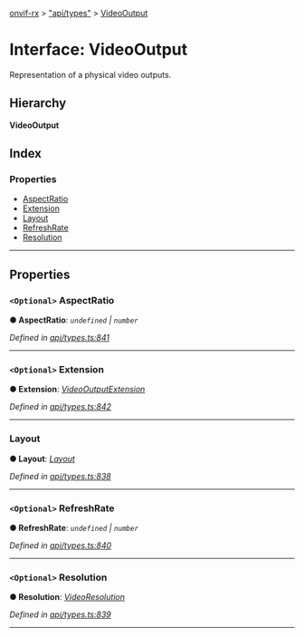 [onvif-rx](../README.md) > ["api/types"](../modules/_api_types_.md) > [VideoOutput](../interfaces/_api_types_.videooutput.md)

# Interface: VideoOutput

Representation of a physical video outputs.

## Hierarchy

**VideoOutput**

## Index

### Properties

* [AspectRatio](_api_types_.videooutput.md#aspectratio)
* [Extension](_api_types_.videooutput.md#extension)
* [Layout](_api_types_.videooutput.md#layout)
* [RefreshRate](_api_types_.videooutput.md#refreshrate)
* [Resolution](_api_types_.videooutput.md#resolution)

---

## Properties

<a id="aspectratio"></a>

### `<Optional>` AspectRatio

**● AspectRatio**: *`undefined` \| `number`*

*Defined in [api/types.ts:841](https://github.com/patrickmichalina/onvif-rx/blob/034e4d6/src/api/types.ts#L841)*

___
<a id="extension"></a>

### `<Optional>` Extension

**● Extension**: *[VideoOutputExtension](_api_types_.videooutputextension.md)*

*Defined in [api/types.ts:842](https://github.com/patrickmichalina/onvif-rx/blob/034e4d6/src/api/types.ts#L842)*

___
<a id="layout"></a>

###  Layout

**● Layout**: *[Layout](_api_types_.layout.md)*

*Defined in [api/types.ts:838](https://github.com/patrickmichalina/onvif-rx/blob/034e4d6/src/api/types.ts#L838)*

___
<a id="refreshrate"></a>

### `<Optional>` RefreshRate

**● RefreshRate**: *`undefined` \| `number`*

*Defined in [api/types.ts:840](https://github.com/patrickmichalina/onvif-rx/blob/034e4d6/src/api/types.ts#L840)*

___
<a id="resolution"></a>

### `<Optional>` Resolution

**● Resolution**: *[VideoResolution](_api_types_.videoresolution.md)*

*Defined in [api/types.ts:839](https://github.com/patrickmichalina/onvif-rx/blob/034e4d6/src/api/types.ts#L839)*

___

